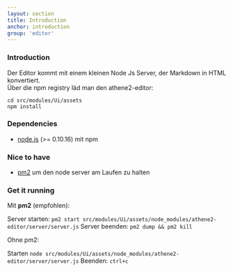 ```yaml
---
layout: section
title: Introduction
anchor: introduction
group: 'editor'
---
```


### Introduction

Der Editor kommt mit einem kleinen Node Js Server, der Markdown in HTML konvertiert.  
Über die npm registry läd man den athene2-editor:

````
cd src/modules/Ui/assets
npm install
````

### Dependencies  

* [node.js](http://nodejs.org) (>= 0.10.16) mit npm

### Nice to have

* [pm2](http://devo.ps/blog/2013/06/26/goodbye-node-forever-hello-pm2.html) um den node server am Laufen zu halten

### Get it running

Mit **pm2** (empfohlen):

Server starten: `pm2 start src/modules/Ui/assets/node_modules/athene2-editor/server/server.js`
Server beenden: `pm2 dump && pm2 kill`

Ohne pm2:

Starten `node src/modules/Ui/assets/node_modules/athene2-editor/server/server.js`
Beenden: `ctrl+c`

